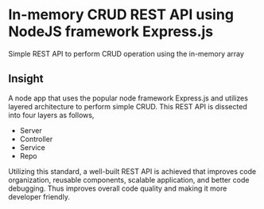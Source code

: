 # In-memory CRUD REST API using NodeJS framework Express.js

Simple REST API to perform CRUD operation using the in-memory array

## Insight

A node app that uses the popular node framework Express.js and utilizes layered architecture to perform simple CRUD. This REST API is dissected into four layers as follows,

- Server
- Controller
- Service
- Repo

Utilizing this standard, a well-built REST API is achieved that improves code organization, reusable components, scalable application, and better code debugging. Thus improves overall code quality and making it more developer friendly.




